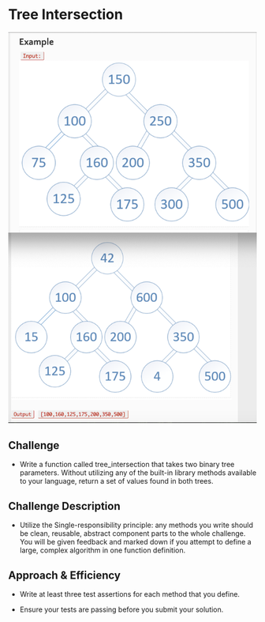 # Tree Intersection
![breadthTraversal](../assets/treeintersection.png)
## Challenge
* Write a function called tree_intersection that takes two binary tree parameters.
  Without utilizing any of the built-in library methods available to your language, 
  return a set of values found in both trees.

## Challenge Description
* Utilize the Single-responsibility principle: any methods you write should be clean, 
  reusable, abstract component parts to the whole challenge. You will be given feedback
   and marked down if you attempt to define a large, complex algorithm in one function definition.


## Approach & Efficiency
* Write at least three test assertions for each method that you define.
 
* Ensure your tests are passing before you submit your solution.

